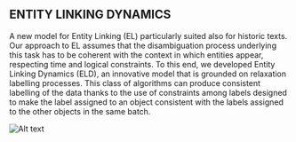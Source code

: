 ## ENTITY LINKING DYNAMICS

A new model for Entity Linking (EL) particularly suited also for historic texts.
Our approach to EL assumes that the disambiguation process underlying this task has to be coherent with the context in which entities appear, respecting time and logical constraints.
To this end, we developed Entity Linking Dynamics (ELD), an innovative model that is grounded on relaxation labelling processes.
This class of algorithms can produce consistent labelling of the data thanks to the use of constraints among labels designed to make the label assigned to an object consistent with the labels assigned to the other objects in the same batch.

<img title="a title" alt="Alt text" src="MHERCL/benchmark/images/pipeline.png">
